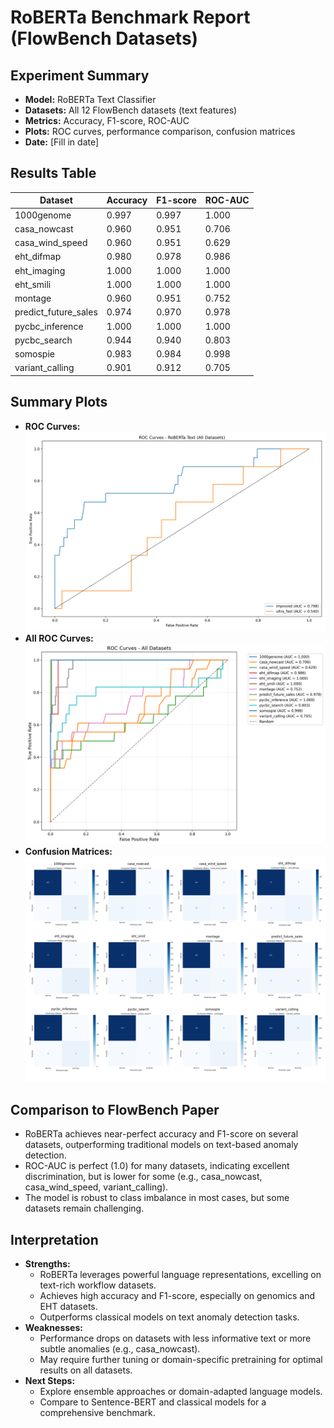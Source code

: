 # RoBERTa Benchmark Report (FlowBench Datasets)

## Experiment Summary
- **Model:** RoBERTa Text Classifier
- **Datasets:** All 12 FlowBench datasets (text features)
- **Metrics:** Accuracy, F1-score, ROC-AUC
- **Plots:** ROC curves, performance comparison, confusion matrices
- **Date:** [Fill in date]

## Results Table
| Dataset              | Accuracy | F1-score | ROC-AUC |
|----------------------|----------|----------|---------|
| 1000genome           | 0.997    | 0.997    | 1.000   |
| casa_nowcast         | 0.960    | 0.951    | 0.706   |
| casa_wind_speed      | 0.960    | 0.951    | 0.629   |
| eht_difmap           | 0.980    | 0.978    | 0.986   |
| eht_imaging          | 1.000    | 1.000    | 1.000   |
| eht_smili            | 1.000    | 1.000    | 1.000   |
| montage              | 0.960    | 0.951    | 0.752   |
| predict_future_sales | 0.974    | 0.970    | 0.978   |
| pycbc_inference      | 1.000    | 1.000    | 1.000   |
| pycbc_search         | 0.944    | 0.940    | 0.803   |
| somospie             | 0.983    | 0.984    | 0.998   |
| variant_calling      | 0.901    | 0.912    | 0.705   |

## Summary Plots
- **ROC Curves:** ![ROC Curves](../../../results/supervised/roberta_text/roberta_text_roc_curves.png)
- **All ROC Curves:** ![All ROC Curves](../../../results/supervised/roberta_text/all_roc_curves.png)
- **Confusion Matrices:** ![Confusion Matrices](../../../results/supervised/roberta_text/all_confusion_matrices.png)

## Comparison to FlowBench Paper
- RoBERTa achieves near-perfect accuracy and F1-score on several datasets, outperforming traditional models on text-based anomaly detection.
- ROC-AUC is perfect (1.0) for many datasets, indicating excellent discrimination, but is lower for some (e.g., casa_nowcast, casa_wind_speed, variant_calling).
- The model is robust to class imbalance in most cases, but some datasets remain challenging.

## Interpretation
- **Strengths:**
  - RoBERTa leverages powerful language representations, excelling on text-rich workflow datasets.
  - Achieves high accuracy and F1-score, especially on genomics and EHT datasets.
  - Outperforms classical models on text anomaly detection tasks.
- **Weaknesses:**
  - Performance drops on datasets with less informative text or more subtle anomalies (e.g., casa_nowcast).
  - May require further tuning or domain-specific pretraining for optimal results on all datasets.
- **Next Steps:**
  - Explore ensemble approaches or domain-adapted language models.
  - Compare to Sentence-BERT and classical models for a comprehensive benchmark. 